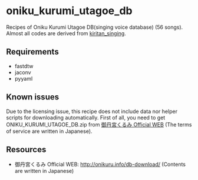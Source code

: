 # oniku_kurumi_utagoe_db

Recipes of Oniku Kurumi Utagoe DB(singing voice database) (56 songs).
Almost all codes are derived from [kiritan_singing](https://github.com/r9y9/kiritan_singing).

## Requirements
- fastdtw
- jaconv
- pyyaml

## Known issues
Due to the licensing issue, this recipe does not include data nor helper scripts for downloading automatically. First of all, you need to get ONIKU_KURUMI_UTAGOE_DB.zip from [御丹宮くるみ Official WEB](http://onikuru.info/db-download/) (The terms of service are written in Japanese). 

## Resources

- 御丹宮くるみ Official WEB: http://onikuru.info/db-download/ (Contents are written in Japanese)
